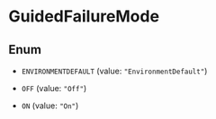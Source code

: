 

# GuidedFailureMode

## Enum


* `ENVIRONMENTDEFAULT` (value: `"EnvironmentDefault"`)

* `OFF` (value: `"Off"`)

* `ON` (value: `"On"`)



